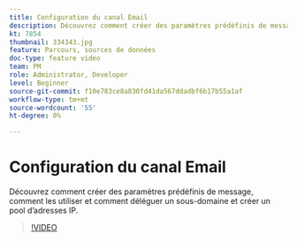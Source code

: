 ```yaml
---
title: Configuration du canal Email
description: Découvrez comment créer des paramètres prédéfinis de message, comment les utiliser et comment déléguer un sous-domaine et créer un pool d’adresses IP.
kt: 7854
thumbnail: 334343.jpg
feature: Parcours, sources de données
doc-type: feature video
team: PM
role: Administrator, Developer
level: Beginner
source-git-commit: f10e783ce8a830fd41da567ddadbf6b17b55a1af
workflow-type: tm+mt
source-wordcount: '55'
ht-degree: 0%

---
```



# Configuration du canal Email

Découvrez comment créer des paramètres prédéfinis de message, comment les utiliser et comment déléguer un sous-domaine et créer un pool d’adresses IP.

>[!VIDEO](https://video.tv.adobe.com/v/334343?quality=12)
